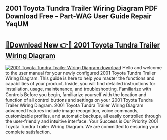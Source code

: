 ## 2001 Toyota Tundra Trailer Wiring Diagram PDF Download Free - Part-WAG User Guide Repair YaqUM

# <h2><a href="http://dfkg0jl.blite.top/?on=2001+Toyota+Tundra+Trailer+Wiring+Diagram">🔗Download New 👉🔴 2001 Toyota Tundra Trailer Wiring Diagram</a></h2>

[![2001 Toyota Tundra Trailer Wiring Diagram download](https://i.imgur.com/lujVjoI.png)](http://dfkg0jl.blite.top/?on=2001+Toyota+Tundra+Trailer+Wiring+Diagram)
Hello and welcome to the user manual for your newly configured 2001 Toyota Tundra Trailer Wiring Diagram. This guide is here to help you master the functions and capabilities of your product. Inside, you will find detailed instructions for installation, usage, maintenance, and troubleshooting. Familiarize with Controls Before you begin, familiarize yourself with the location and function of all control buttons and settings on your 2001 Toyota Tundra Trailer Wiring Diagram. 2001 Toyota Tundra Trailer Wiring Diagram advanced features include image recognition, voice commands, customizable profiles, and automatic backups, all easily controlled through the user-friendly and intuitive interface. Your Success is Our Priority 2001 Toyota Tundra Trailer Wiring Diagram. We are committed to ensuring your complete satisfaction.
